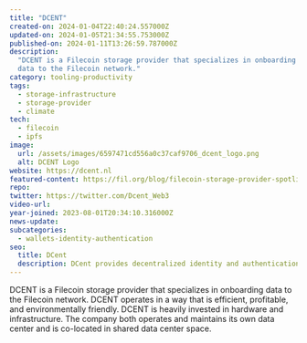 ```yaml
---
title: "DCENT"
created-on: 2024-01-04T22:40:24.557000Z
updated-on: 2024-01-05T21:34:55.753000Z
published-on: 2024-01-11T13:26:59.787000Z
description:
  "DCENT is a Filecoin storage provider that specializes in onboarding
  data to the Filecoin network."
category: tooling-productivity
tags:
  - storage-infrastructure
  - storage-provider
  - climate
tech:
  - filecoin
  - ipfs
image:
  url: /assets/images/6597471cd556a0c37caf9706_dcent_logo.png
  alt: DCENT Logo
website: https://dcent.nl
featured-content: https://fil.org/blog/filecoin-storage-provider-spotlight-dcent/
repo:
twitter: https://twitter.com/Dcent_Web3
video-url:
year-joined: 2023-08-01T20:34:10.316000Z
news-update:
subcategories:
  - wallets-identity-authentication
seo:
  title: DCent
  description: DCent provides decentralized identity and authentication solutions.
---
```


DCENT is a Filecoin storage provider that specializes in onboarding data to the Filecoin network. DCENT operates in a way that is efficient, profitable, and environmentally friendly. DCENT is heavily invested in hardware and infrastructure. The company both operates and maintains its own data center and is co-located in shared data center space.

